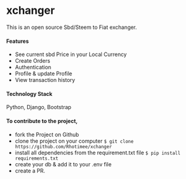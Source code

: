 # xchanger


This is an open source Sbd/Steem to Fiat exchanger. 

#### Features
- See current sbd Price in your Local Currency
- Create Orders
- Authentication
- Profile & update Profile
- View transaction history

#### Technology Stack
Python, Django, Bootstrap

#### To contribute to the project, 
- fork the Project on Github
- clone the project on your computer  ```$ git clone https://github.com/Rhotimee/xchanger ```
- install all dependencies from the requirement.txt file  ``` $ pip install requirements.txt ```
- create your db & add it to your .env file
- create a PR.
